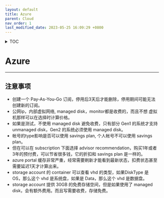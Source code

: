 ```yaml
---
layout: default
title: Azure
parent: Cloud
nav_order: 1
last_modified_date: 2023-05-25 16:09:29 +0800
---
```

<details  markdown="block">
  <summary>
    TOC
  </summary>

<!-- TOC -->

- [Azure](#azure)
    - [注意事项](#注意事项)

<!-- /TOC -->
</details>

# Azure
---
## 注意事项
- 创建一个 Pay-As-You-Go 订阅，停用后3天后才能删除，停用期间可能无法创建新的订阅。
- 公网ip，内部虚拟网络, managed disk，monitor都是收费的，而且不想 虚拟机那样可以在选择时计算价格。
- 如果是测试，不使用 managed disk 避免收费，只有部分 Gen1 的系统才支持 unmanaged disk，Gen2 的系统必须使用 managed disk。
- 帐号的type影响是否可以使用 savings plan, 个人帐号不可以使用 savings plan。
- 但在可以在 subscription 下面选择  advisor recommendation，购买1年或者3年的预付费，可以节省很多钱，它的折扣和 savings plan 是一样的。
- azure portal 缓存非常严重，经常需要刷新才能看到最新状态，扣费状态甚至需要延迟1天才计算出来。
- storage account 的 container 可以查看 vhd 的类型，如果DiskType 是 OS，那么这个 vhd 是系统盘，如果是 Data，那么这个 vhd 是数据盘。
- storage account 提供 30GB 的免费存储空间，但是如果使用了 managed disk，会有额外费用。而且写需要收费，存储免费。
